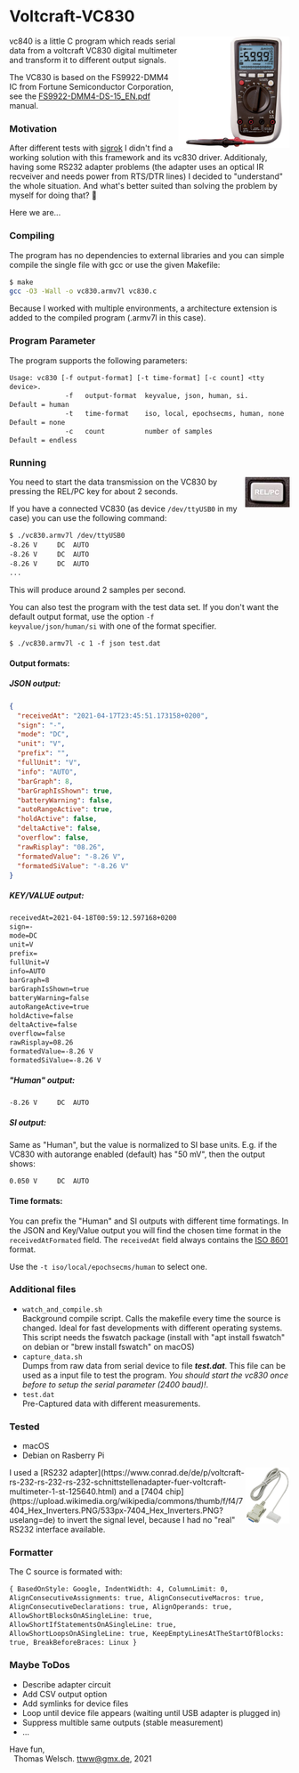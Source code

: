 # Voltcraft-VC830

<img src="doc/voltcraft-vc830.png" alt="VC830" style="width:200px ;float:right;"/>vc840 is a little C program which reads serial data from a voltcraft VC830 digital multimeter and transform it to different output signals.

The VC830 is based on the FS9922-DMM4 IC from Fortune Semiconductor Corporation, see the [FS9922-DMM4-DS-15_EN.pdf](http://www.ic-fortune.com/upload/Download/FS9922-DMM4-DS-13_EN.pdf) manual.

### Motivation

After different tests with [sigrok](https://sigrok.org) I didn't find a working solution with this framework and its vc830 driver. Additionaly, having some RS232 adapter problems (the adapter uses an optical IR recveiver and needs power from RTS/DTR lines) I decided to "understand" the whole situation. And what's better suited than solving the problem by myself for doing that? 🤔

Here we are...

### Compiling

The program has no dependencies to external libraries and you can simple compile the single file with gcc or use the given Makefile:

```bash
$ make
gcc -O3 -Wall -o vc830.armv7l vc830.c
```
Because I worked with multiple environments, a architecture extension is added to the compiled program (.armv7l in this case).

### Program Parameter

The program supports the following parameters:

```
Usage: vc830 [-f output-format] [-t time-format] [-c count] <tty device>.
              -f   output-format  keyvalue, json, human, si.           Default = human
              -t   time-format    iso, local, epochsecms, human, none  Default = none
              -c   count          number of samples                    Default = endless
```

### Running

<img src="doc/voltcraft-vc830-REL-PC-Key.png" alt="REL/PC" style="width:80px ;float:right;">
You need to start the data transmission on the VC830 by pressing the REL/PC key for about 2 seconds.

If you have a connected VC830 (as device <code>/dev/ttyUSB0</code> in my case) you can use the following command:

```bash
$ ./vc830.armv7l /dev/ttyUSB0
-8.26 V		DC	AUTO
-8.26 V		DC	AUTO
-8.26 V		DC	AUTO
...
```

This will produce around 2 samples per second.

You can also test the program with the test data set. If you don't want the default output format, use the option <code>-f keyvalue/json/human/si</code> with one of the format specifier.

```
$ ./vc830.armv7l -c 1 -f json test.dat
```
#### Output formats:
##### JSON output:
```json
{
  "receivedAt": "2021-04-17T23:45:51.173158+0200",
  "sign": "-",
  "mode": "DC",
  "unit": "V",
  "prefix": "",
  "fullUnit": "V",
  "info": "AUTO",
  "barGraph": 8,
  "barGraphIsShown": true,
  "batteryWarning": false,
  "autoRangeActive": true,
  "holdActive": false,
  "deltaActive": false,
  "overflow": false,
  "rawRisplay": "08.26",
  "formatedValue": "-8.26 V",
  "formatedSiValue": "-8.26 V"
}
```
##### KEY/VALUE output:
```
receivedAt=2021-04-18T00:59:12.597168+0200
sign=-
mode=DC
unit=V
prefix=
fullUnit=V
info=AUTO
barGraph=8
barGraphIsShown=true
batteryWarning=false
autoRangeActive=true
holdActive=false
deltaActive=false
overflow=false
rawRisplay=08.26
formatedValue=-8.26 V
formatedSiValue=-8.26 V

```

##### "Human" output:
```
-8.26 V		DC	AUTO
```

##### SI output:
Same as "Human", but the value is normalized to SI base units. E.g. if the VC830 with autorange enabled (default) has "50 mV", then the output shows:

```
0.050 V		DC	AUTO
```

#### Time formats:
You can prefix the "Human" and SI outputs with different time formatings. In the JSON and Key/Value output you will find the chosen time format in the <code>receivedAtFormated</code> field. The <code>receivedAt</code> field always contains the [ISO 8601](https://en.wikipedia.org/wiki/ISO_8601) format.

Use the <code>-t iso/local/epochsecms/human</code> to select one.

### Additional files

- `watch_and_compile.sh`<br>
Background compile script. Calls the makefile every time the source is changed. Ideal for fast developments with different operating systems. This script needs the fswatch package (install with "apt install fswatch" on debian or "brew install fswatch" on macOS)
- `capture_data.sh`<br>
Dumps from raw data from serial device to file ***test.dat***. This file can be used as a input file to test the program. _You should start the vc830 once before to setup the serial parameter (2400 baud)!_.
- `test.dat`<br>
Pre-Captured data with different measurements.

### Tested

-  macOS
-  Debian on Rasberry Pi

<img src="doc/voltcraft-rs232.png" alt="REL/PC" style="width:80px ;float:right;">
I used a [RS232 adapter](https://www.conrad.de/de/p/voltcraft-rs-232-rs-232-rs-232-schnittstellenadapter-fuer-voltcraft-multimeter-1-st-125640.html) and a [7404 chip](https://upload.wikimedia.org/wikipedia/commons/thumb/f/f4/7404_Hex_Inverters.PNG/533px-7404_Hex_Inverters.PNG?uselang=de) to invert the signal level, because I had no "real" RS232 interface available.

### Formatter
The C source is formated with:

```
{ BasedOnStyle: Google, IndentWidth: 4, ColumnLimit: 0, AlignConsecutiveAssignments: true, AlignConsecutiveMacros: true, AlignConsecutiveDeclarations: true, AlignOperands: true, AllowShortBlocksOnASingleLine: true, AllowShortIfStatementsOnASingleLine: true, AllowShortLoopsOnASingleLine: true, KeepEmptyLinesAtTheStartOfBlocks: true, BreakBeforeBraces: Linux }
```

### Maybe ToDos

- Describe adapter circuit 
- Add CSV output option
- Add symlinks for device files
- Loop until device file appears (waiting until USB adapter is plugged in)
- Suppress multible same outputs (stable measurement)
- ...

Have fun,<br>
&nbsp;&nbsp;Thomas Welsch. ttww@gmx.de, 2021
  

 





